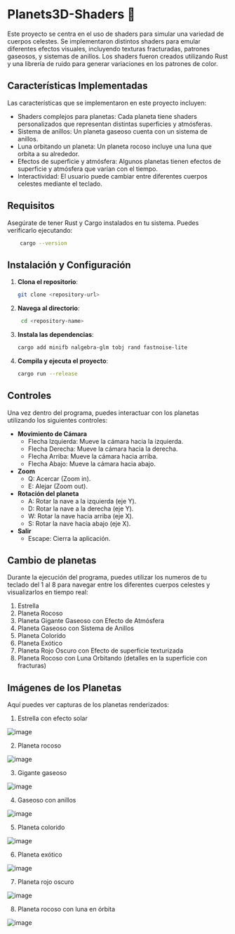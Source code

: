 # Planets3D-Shaders 🌌
Este proyecto se centra en el uso de shaders para simular una variedad de cuerpos celestes. Se implementaron distintos shaders para emular diferentes efectos visuales, incluyendo texturas fracturadas, patrones gaseosos, y sistemas de anillos. Los shaders fueron creados utilizando Rust y una librería de ruido para generar variaciones en los patrones de color.

## Características Implementadas
Las características que se implementaron en este proyecto incluyen:
- Shaders complejos para planetas: Cada planeta tiene shaders personalizados que representan distintas superficies y atmósferas.
- Sistema de anillos: Un planeta gaseoso cuenta con un sistema de anillos.
- Luna orbitando un planeta: Un planeta rocoso incluye una luna que orbita a su alrededor.
- Efectos de superficie y atmósfera: Algunos planetas tienen efectos de superficie y atmósfera que varían con el tiempo.
- Interactividad: El usuario puede cambiar entre diferentes cuerpos celestes mediante el teclado.

## Requisitos
Asegúrate de tener Rust y Cargo instalados en tu sistema. Puedes verificarlo ejecutando:
```bash
    cargo --version
```

## Instalación y Configuración
1. **Clona el repositorio**:
    ```bash
    git clone <repository-url>
    ```
2. **Navega al directorio**:
   ```bash
    cd <repository-name>
    ```
3. **Instala las dependencias**:
    ```bash
    cargo add minifb nalgebra-glm tobj rand fastnoise-lite
    ```
3. **Compila y ejecuta el proyecto**:
    ```bash
    cargo run --release
    ```
## Controles
Una vez dentro del programa, puedes interactuar con los planetas utilizando los siguientes controles:
- **Movimiento de Cámara**
  - Flecha Izquierda: Mueve la cámara hacia la izquierda.
  - Flecha Derecha: Mueve la cámara hacia la derecha.
  - Flecha Arriba: Mueve la cámara hacia arriba.
  - Flecha Abajo: Mueve la cámara hacia abajo.
- **Zoom**
  - Q: Acercar (Zoom in).
  - E: Alejar (Zoom out).
- **Rotación del planeta**
  - A: Rotar la nave a la izquierda (eje Y).
  - D: Rotar la nave a la derecha (eje Y).
  - W: Rotar la nave hacia arriba (eje X).
  - S: Rotar la nave hacia abajo (eje X).
- **Salir**
  - Escape: Cierra la aplicación.

 ## Cambio de planetas
 Durante la ejecución del programa, puedes utilizar los numeros de tu teclado del 1 al 8 para navegar entre los diferentes cuerpos celestes y visualizarlos en tiempo real:
1. Estrella
2. Planeta Rocoso
3. Planeta Gigante Gaseoso con Efecto de Atmósfera
4. Planeta Gaseoso con Sistema de Anillos
5. Planeta Colorido 
6. Planeta Exótico
7. Planeta Rojo Oscuro con Efecto de superficie texturizada
8. Planeta Rocoso con Luna Orbitando (detalles en la superficie con fracturas)

## Imágenes de los Planetas
Aquí puedes ver capturas de los planetas renderizados:

1. Estrella con efecto solar

![image](https://github.com/user-attachments/assets/d37fa546-5d58-4287-95c0-c3955e23fcde)

2. Planeta rocoso

![image](https://github.com/user-attachments/assets/f9e0540f-ae1b-4c94-93dd-15338ffee247)

3. Gigante gaseoso

![image](https://github.com/user-attachments/assets/ca1f9301-1edd-458c-9d85-94247c587d0d)

4. Gaseoso con anillos

![image](https://github.com/user-attachments/assets/5fdf4b2d-0365-4234-af98-fa4e56dd3b12)

5. Planeta colorido

![image](https://github.com/user-attachments/assets/edf76bfe-57b7-49ca-ab35-89c60b4306ed)

6. Planeta exótico

![image](https://github.com/user-attachments/assets/fe86eeee-8e6d-4596-ae72-413d34a8d4bd)

7. Planeta rojo oscuro

![image](https://github.com/user-attachments/assets/72b7aedb-f7f1-4a13-b5dc-397c21db9efc)

8. Planeta rocoso con luna en órbita

![image](https://github.com/user-attachments/assets/c6d3f2c2-1a78-4826-a780-aa9963a8dfd6)

